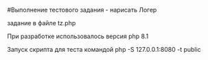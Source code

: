 #Выполнение тестового задания - нарисать Логер 

задание в файле tz.php

При разработке использовалось версия php 8.1

Запуск скрипта для теста командой php -S 127.0.0.1:8080 -t public

